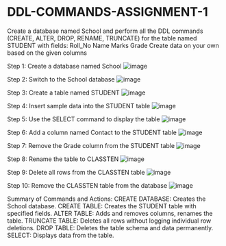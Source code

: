 # DDL-COMMANDS-ASSIGNMENT-1
Create a database named School and perform all the DDL commands (CREATE, ALTER, DROP, RENAME, TRUNCATE) for the table named STUDENT with fields: Roll_No Name Marks Grade Create data on your own based on the given columns

Step 1: Create a database named School
![image](https://github.com/user-attachments/assets/b3a496fa-e1df-4771-aa95-1770d0ca1ad6)

Step 2: Switch to the School database
![image](https://github.com/user-attachments/assets/80192f8c-da88-420a-8c3d-00c5121b8dc2)

Step 3: Create a table named STUDENT
![image](https://github.com/user-attachments/assets/e4f24334-2f10-42a5-9d90-72fb4a0dd1c7)

Step 4: Insert sample data into the STUDENT table
![image](https://github.com/user-attachments/assets/a7bfe60d-1c4a-4002-908d-acb2498236b1)

Step 5: Use the SELECT command to display the table
![image](https://github.com/user-attachments/assets/d12a196c-9889-4b21-87db-6008c36c51d8)

Step 6: Add a column named Contact to the STUDENT table
![image](https://github.com/user-attachments/assets/af64d8f4-e020-41e6-a355-1110f4dac89a)

Step 7: Remove the Grade column from the STUDENT table
![image](https://github.com/user-attachments/assets/dee0d9d5-4252-4626-a865-20f41ad8ac32)

Step 8: Rename the table to CLASSTEN
![image](https://github.com/user-attachments/assets/6df2a8c5-d5dc-4449-bc13-b4221b5f84dd)

Step 9: Delete all rows from the CLASSTEN table
![image](https://github.com/user-attachments/assets/63fdfecb-b950-453a-9a74-cbb4f12eef90)

Step 10: Remove the CLASSTEN table from the database
![image](https://github.com/user-attachments/assets/a4ecb550-fe0e-4eae-b5d6-83db10df255e)


Summary of Commands and Actions:
CREATE DATABASE: Creates the School database.
CREATE TABLE: Creates the STUDENT table with specified fields.
ALTER TABLE: Adds and removes columns, renames the table.
TRUNCATE TABLE: Deletes all rows without logging individual row deletions.
DROP TABLE: Deletes the table schema and data permanently.
SELECT: Displays data from the table.


